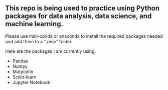 ## This repo is being used to practice using Python packages for data analysis, data science, and machine learning. 
Please use mini-conda or anaconda to install the required packages needed and add them to a "./env" folder.

Here are the packages I am currently using:
- Pandas
- Numpy
- Matplotlib
- Scikit-learn
- Jupyter Notebook
